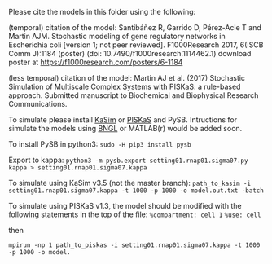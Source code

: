 Please cite the models in this folder using the following:

(temporal) citation of the model: Santibáñez R, Garrido D, Pérez-Acle T and Martin AJM. Stochastic modeling of gene regulatory networks in Escherichia coli [version 1; not peer reviewed]. F1000Research 2017, 6(ISCB Comm J):1184 (poster) (doi: 10.7490/f1000research.1114462.1) download poster at https://f1000research.com/posters/6-1184

(less temporal) citation of the model: Martin AJ et al. (2017) Stochastic Simulation of Multiscale Complex Systems with PISKaS: a rule-based approach. Submitted manuscript to Biochemical and Biophysical Research Communications.

To simulate please install [KaSim](https://github.com/Kappa-Dev/KaSim) or [PISKaS](https://github.com/DLab/PISKaS) and PySB. Intructions for simulate the models using [BNGL](https://github.com/RuleWorld/bionetgen) or MATLAB(r) would be added soon.

To install PySB in python3:
`sudo -H pip3 install pysb` 

Export to kappa:
`python3 -m pysb.export setting01.rnap01.sigma07.py kappa > setting01.rnap01.sigma07.kappa`

To simulate using KaSim v3.5 (not the master branch):
`path_to_kasim -i setting01.rnap01.sigma07.kappa -t 1000 -p 1000 -o model.out.txt -batch`

To simulate using PISKaS v1.3, the model should be modified with the following statements in the top of the file:
`%compartment: cell 1`
`%use: cell`

then

`mpirun -np 1 path_to_piskas -i setting01.rnap01.sigma07.kappa -t 1000 -p 1000 -o model.`

